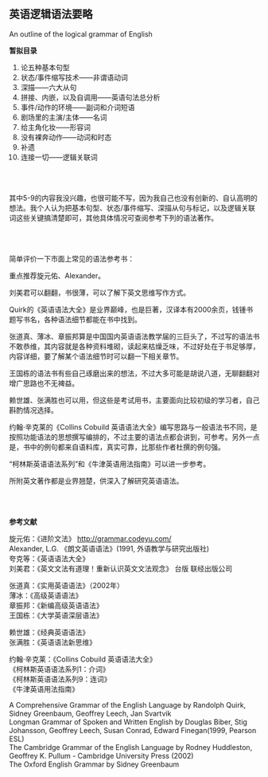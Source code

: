 ## 英语逻辑语法要略
An outline of the logical grammar of English

**暂拟目录**

1. 论五种基本句型
2. 状态/事件缩写技术——非谓语动词
3. 深描——六大从句
4. 拼接、内嵌，以及自调用——英语句法总分析
5. 事件/动作的环境——副词和介词短语
6. 剧场里的主演/主体——名词
7. 给主角化妆——形容词
8. 没有裸奔动作——动词和时态
9. 补遗
10. 连接一切——逻辑关联词

<br/>
<br/>

其中5-9的内容我没兴趣，也很可能不写，因为我自己也没有创新的、自认高明的想法。我个人认为把基本句型、状态/事件缩写、深描从句与标记，以及逻辑关联词这些关键搞清楚即可，其他具体情况可查阅参考下列的语法著作。

<br/>
<br/>

简单评价一下市面上常见的语法参考书：

重点推荐旋元佑、Alexander。

刘美君可以翻翻，书很薄，可以了解下英文思维写作方式。

Quirk的《英语语法大全》是业界巅峰，也是巨著，汉译本有2000余页，钱锺书题写书名，各种语法细节都能在书中找到。

张道真、薄冰、章振邦算是中国国内英语语法教学届的三巨头了，不过写的语法书不敢恭维，其内容就是各种资料堆砌，读起来枯燥乏味，不过好处在于书足够厚，内容详细，要了解某个语法细节时可以翻一下相关章节。

王国栋的语法书有些自己琢磨出来的想法，不过大多可能是胡说八道，无聊翻翻对增广思路也不无裨益。

赖世雄、张满胜也可以用，但这些是考试用书，主要面向比较初级的学习者，自己斟酌情况选择。

约翰·辛克莱的《Collins Cobuild 英语语法大全》编写思路与一般语法书不同，是按照功能语法的思想撰写编排的，不过主要的语法点都会讲到，可参考。另外一点是，书中的例句都来自语料库，真实可靠，比那些作者杜撰的例句强。

“柯林斯英语语法系列”和《牛津英语用法指南》可以进一步参考。

所附英文著作都是业界翘楚，供深入了解研究英语语法。

<br/>
<br/>

**参考文献**

旋元佑：《进阶文法》 http://grammar.codeyu.com/  
Alexander, L.G. 《朗文英语语法》(1991, 外语教学与研究出版社)  
夸克等：《英语语法大全》  
刘美君：《英文文法有道理！重新认识英文文法观念》 台版 联经出版公司  

张道真：《实用英语语法》（2002年）  
薄冰：《高级英语语法》  
章振邦：《新编高级英语语法》  
王国栋：《大学英语深层语法》  

赖世雄：《经典英语语法》  
张满胜：《英语语法新思维》  

约翰·辛克莱：《Collins Cobuild 英语语法大全》  
《柯林斯英语语法系列1：介词》  
《柯林斯英语语法系列9：连词》  
《牛津英语用法指南》  

A Comprehensive Grammar of the English Language by Randolph Quirk, Sidney Greenbaum, Geoffrey Leech, Jan Svartvik  
Longman Grammar of Spoken and Written English by Douglas Biber, Stig Johansson, Geoffrey Leech, Susan Conrad, Edward Finegan(1999, Pearson ESL)  
The Cambridge Grammar of the English Language by Rodney Huddleston, Geoffrey K. Pullum - Cambridge University Press (2002)  
The Oxford English Grammar by Sidney Greenbaum  